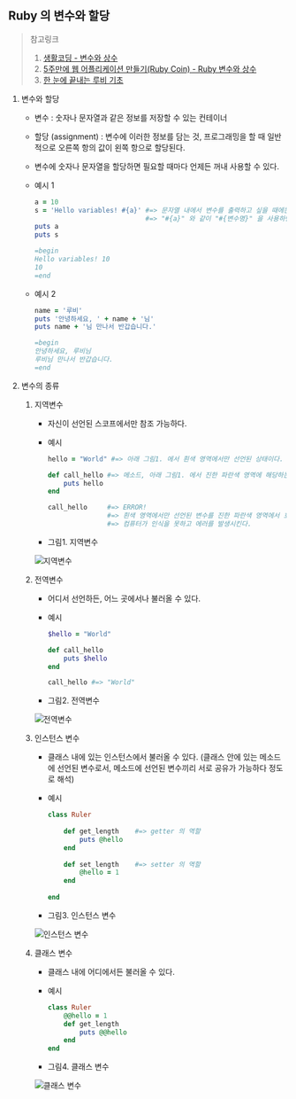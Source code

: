 ## Ruby 의 변수와 할당



> 참고링크
>
> 1. [생활코딩 - 변수와 상수](https://opentutorials.org/course/2834/16500)
> 2. [5주만에 웹 어플리케이션 만들기(Ruby Coin) - Ruby 변수와 상수](https://www.youtube.com/watch?v=8HQ4Zl3HN4U&list=PLEBQPmkNcLCIE9ERi4k_nUkGgJoBizx6s&index=3)
> 3. [한 눈에 끝내는  루비 기초](https://edu.goorm.io/learn/lecture/2011/%ED%95%9C-%EB%88%88%EC%97%90-%EB%81%9D%EB%82%B4%EB%8A%94-%EB%A3%A8%EB%B9%84-%EA%B8%B0%EC%B4%88)



1. 변수와 할당

   * 변수 : 숫자나 문자열과 같은 정보를 저장할 수 있는 컨테이너
   * 할당 (assignment) : 변수에 이러한 정보를 담는 것, 프로그래밍을 할 때 일반적으로 오른쪽 항의 값이 왼쪽 항으로 할당된다.
   * 변수에 숫자나 문자열을 할당하면 필요할 때마다 언제든 꺼내 사용할 수 있다.

   * 예시 1

     ```ruby
     a = 10
     s = 'Hello variables! #{a}' #=> 문자열 내에서 변수를 출력하고 싶을 때에는
                                 #=> "#{a}" 와 같이 "#{변수명}" 을 사용하면 된다. 
     puts a
     puts s
     
     =begin
     Hello variables! 10
     10
     =end
     ```
     
   * 예시 2

     ```ruby
     name = '루비'
     puts '안녕하세요, ' + name + '님'
     puts name + '님 만나서 반갑습니다.'
     
     =begin
     안녕하세요, 루비님
     루비님 만나서 반갑습니다.
     =end
     ```

   

3. 변수의 종류

   1. 지역변수

      * 자신이 선언된 스코프에서만 참조 가능하다.

      * 예시

        ```ruby
        hello = "World" #=> 아래 그림1. 에서 흰색 영역에서만 선언된 상태이다.
        
        def call_hello #=> 메소드, 아래 그림1. 에서 진한 파란색 영역에 해당하는 부분이다.
            puts hello
        end
        
        call_hello     #=> ERROR!
                       #=> 흰색 영역에서만 선언된 변수를 진한 파란색 영역에서 호출했기 때문에
                       #=> 컴퓨터가 인식을 못하고 에러를 발생시킨다.
        ```

      * 그림1. 지역변수

      ![지역변수](https://s3-ap-northeast-2.amazonaws.com/opentutorials-user-file/module/2878/6252.png)

      

   2. 전역변수

      * 어디서 선언하든, 어느 곳에서나 불러올 수 있다.

      * 예시

        ```ruby
        $hello = "World"
        
        def call_hello
            puts $hello
        end
        
        call_hello #=> "World"
        ```

      * 그림2. 전역변수

      ![전역변수](https://s3-ap-northeast-2.amazonaws.com/opentutorials-user-file/module/2878/6254.png)

      

   3. 인스턴스 변수

      * 클래스 내에 있는 인스턴스에서 불러올 수 있다.
        (클래스 안에 있는 메소드에 선언된 변수로서, 메소드에 선언된 변수끼리 서로 공유가 가능하다 정도로 해석)

      * 예시

        ```ruby
        class Ruler
          
            def get_length    #=> getter 의 역할
                puts @hello
            end
          
            def set_length    #=> setter 의 역할
                @hello = 1
            end
          
        end
        ```

      * 그림3. 인스턴스 변수

      ![인스턴스 변수](https://s3-ap-northeast-2.amazonaws.com/opentutorials-user-file/module/2878/6255.png)

      

   4. 클래스 변수

      * 클래스 내에 어디에서든 불러올 수 있다.

      * 예시

        ```ruby
        class Ruler
            @@hello = 1
            def get_length
                puts @@hello
            end
        end
        ```

      * 그림4. 클래스 변수

      ![클래스 변수](https://s3-ap-northeast-2.amazonaws.com/opentutorials-user-file/module/2878/6256.png)
